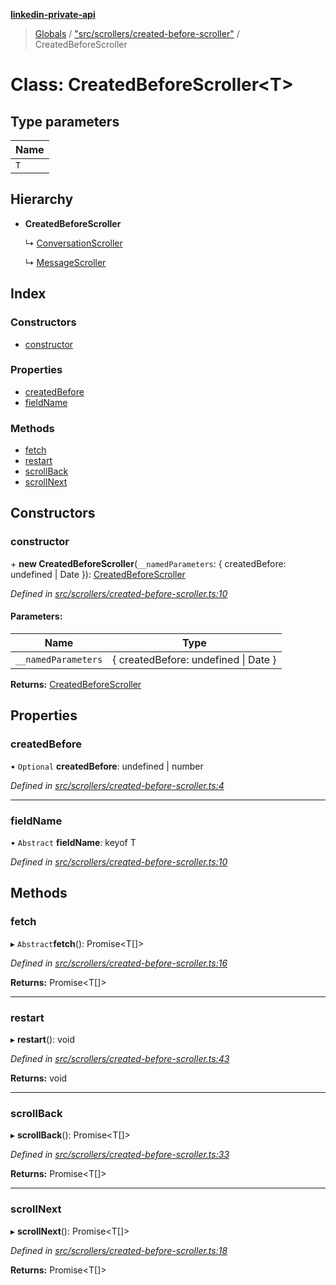 **[linkedin-private-api](../README.md)**

> [Globals](../globals.md) / ["src/scrollers/created-before-scroller"](../modules/_src_scrollers_created_before_scroller_.md) / CreatedBeforeScroller

# Class: CreatedBeforeScroller<T\>

## Type parameters

Name |
------ |
`T` |

## Hierarchy

* **CreatedBeforeScroller**

  ↳ [ConversationScroller](_src_scrollers_conversation_scroller_.conversationscroller.md)

  ↳ [MessageScroller](_src_scrollers_message_scroller_.messagescroller.md)

## Index

### Constructors

* [constructor](_src_scrollers_created_before_scroller_.createdbeforescroller.md#constructor)

### Properties

* [createdBefore](_src_scrollers_created_before_scroller_.createdbeforescroller.md#createdbefore)
* [fieldName](_src_scrollers_created_before_scroller_.createdbeforescroller.md#fieldname)

### Methods

* [fetch](_src_scrollers_created_before_scroller_.createdbeforescroller.md#fetch)
* [restart](_src_scrollers_created_before_scroller_.createdbeforescroller.md#restart)
* [scrollBack](_src_scrollers_created_before_scroller_.createdbeforescroller.md#scrollback)
* [scrollNext](_src_scrollers_created_before_scroller_.createdbeforescroller.md#scrollnext)

## Constructors

### constructor

\+ **new CreatedBeforeScroller**(`__namedParameters`: { createdBefore: undefined \| Date  }): [CreatedBeforeScroller](_src_scrollers_created_before_scroller_.createdbeforescroller.md)

*Defined in [src/scrollers/created-before-scroller.ts:10](https://github.com/cosiall/linkedin-private-api/blob/803c213/src/scrollers/created-before-scroller.ts#L10)*

#### Parameters:

Name | Type |
------ | ------ |
`__namedParameters` | { createdBefore: undefined \| Date  } |

**Returns:** [CreatedBeforeScroller](_src_scrollers_created_before_scroller_.createdbeforescroller.md)

## Properties

### createdBefore

• `Optional` **createdBefore**: undefined \| number

*Defined in [src/scrollers/created-before-scroller.ts:4](https://github.com/cosiall/linkedin-private-api/blob/803c213/src/scrollers/created-before-scroller.ts#L4)*

___

### fieldName

• `Abstract` **fieldName**: keyof T

*Defined in [src/scrollers/created-before-scroller.ts:10](https://github.com/cosiall/linkedin-private-api/blob/803c213/src/scrollers/created-before-scroller.ts#L10)*

## Methods

### fetch

▸ `Abstract`**fetch**(): Promise<T[]\>

*Defined in [src/scrollers/created-before-scroller.ts:16](https://github.com/cosiall/linkedin-private-api/blob/803c213/src/scrollers/created-before-scroller.ts#L16)*

**Returns:** Promise<T[]\>

___

### restart

▸ **restart**(): void

*Defined in [src/scrollers/created-before-scroller.ts:43](https://github.com/cosiall/linkedin-private-api/blob/803c213/src/scrollers/created-before-scroller.ts#L43)*

**Returns:** void

___

### scrollBack

▸ **scrollBack**(): Promise<T[]\>

*Defined in [src/scrollers/created-before-scroller.ts:33](https://github.com/cosiall/linkedin-private-api/blob/803c213/src/scrollers/created-before-scroller.ts#L33)*

**Returns:** Promise<T[]\>

___

### scrollNext

▸ **scrollNext**(): Promise<T[]\>

*Defined in [src/scrollers/created-before-scroller.ts:18](https://github.com/cosiall/linkedin-private-api/blob/803c213/src/scrollers/created-before-scroller.ts#L18)*

**Returns:** Promise<T[]\>
